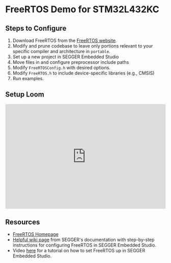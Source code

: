 # FreeRTOS Demo for STM32L432KC

## Steps to Configure

1. Download FreeRTOS from the [FreeRTOS website](https://www.freertos.org/index.html).
2. Modify and prune codebase to leave only portions relevant to your specific compiler and architecture in `portable`.
3. Set up a new project in SEGGER Embedded Studio
4. Move files in and configure preprocessor include paths
5. Modify `FreeRTOSConfig.h` with desired options.
6. Modify `FreeRTOS.h` to include device-specific libraries (e.g., CMSIS)
7. Run examples.

## Setup Loom

<div style="position: relative; padding-bottom: 64.98194945848375%; height: 0;"><iframe src="https://www.loom.com/embed/1d36fd2235a8419096f5672c5d008b35?sid=47dc52b9-050a-4b99-966c-cf9902b35b9a" frameborder="0" webkitallowfullscreen mozallowfullscreen allowfullscreen style="position: absolute; top: 0; left: 0; width: 100%; height: 100%;"></iframe></div>

## Resources

- [FreeRTOS Homepage](https://www.freertos.org/index.html)
- [Helpful wiki page](https://wiki.segger.com/How_to_create_a_simple_FreeRTOS_project_with_Embedded_Studio) from SEGGER's documentation with step-by-step instructions for configuring FreeRTOS in SEGGER Embedded Studio.
- Video [here](https://www.loom.com/share/1d36fd2235a8419096f5672c5d008b35) for a tutorial on how to set FreeRTOS up in SEGGER Embedded Studio.